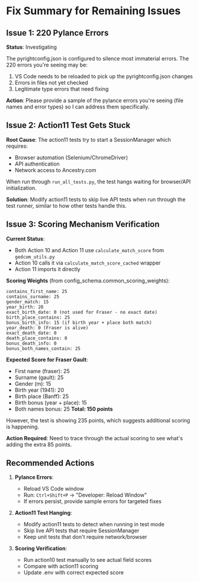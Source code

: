 # Fix Summary for Remaining Issues

## Issue 1: 220 Pylance Errors

**Status**: Investigating

The pyrightconfig.json is configured to silence most immaterial errors. The 220 errors you're seeing may be:
1. VS Code needs to be reloaded to pick up the pyrightconfig.json changes
2. Errors in files not yet checked
3. Legitimate type errors that need fixing

**Action**: Please provide a sample of the pylance errors you're seeing (file names and error types) so I can address them specifically.

## Issue 2: Action11 Test Gets Stuck

**Root Cause**: The action11 tests try to start a SessionManager which requires:
- Browser automation (Selenium/ChromeDriver)
- API authentication
- Network access to Ancestry.com

When run through `run_all_tests.py`, the test hangs waiting for browser/API initialization.

**Solution**: Modify action11 tests to skip live API tests when run through the test runner, similar to how other tests handle this.

## Issue 3: Scoring Mechanism Verification

**Current Status**:
- Both Action 10 and Action 11 use `calculate_match_score` from `gedcom_utils.py`
- Action 10 calls it via `calculate_match_score_cached` wrapper
- Action 11 imports it directly

**Scoring Weights** (from config_schema.common_scoring_weights):
```
contains_first_name: 25
contains_surname: 25
gender_match: 15
year_birth: 20
exact_birth_date: 0 (not used for Fraser - no exact date)
birth_place_contains: 25
bonus_birth_info: 15 (if birth year + place both match)
year_death: 0 (Fraser is alive)
exact_death_date: 0
death_place_contains: 0
bonus_death_info: 0
bonus_both_names_contain: 25
```

**Expected Score for Fraser Gault**:
- First name (fraser): 25
- Surname (gault): 25
- Gender (m): 15
- Birth year (1941): 20
- Birth place (Banff): 25
- Birth bonus (year + place): 15
- Both names bonus: 25
**Total: 150 points**

However, the test is showing 235 points, which suggests additional scoring is happening.

**Action Required**: Need to trace through the actual scoring to see what's adding the extra 85 points.

## Recommended Actions

1. **Pylance Errors**: 
   - Reload VS Code window
   - Run: `Ctrl+Shift+P` → "Developer: Reload Window"
   - If errors persist, provide sample errors for targeted fixes

2. **Action11 Test Hanging**:
   - Modify action11 tests to detect when running in test mode
   - Skip live API tests that require SessionManager
   - Keep unit tests that don't require network/browser

3. **Scoring Verification**:
   - Run action10 test manually to see actual field scores
   - Compare with action11 scoring
   - Update .env with correct expected score

